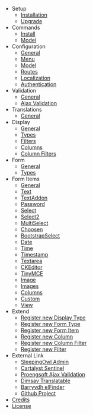 - Setup 
    - [Installation](/{{version}}/setup/installation)
    - [Upgrade](/{{version}}/setup/upgrade)
- Commands
    - [Install](/{{version}}/command/install)
    - [Model](/{{version}}/command/model)
- Configuration
    - [General](/{{version}}/configuration/general)
    - [Menu](/{{version}}/configuration/menu)
    - [Model](/{{version}}/configuration/model)
    - [Routes](/{{version}}/configuration/routes)
    - [Localization](/{{version}}/configuration/localization)
    - [Authentication](/{{version}}/configuration/authentication)
- Validation
    - [General](/{{version}}/validation/general)
    - [Ajax Validation](/{{version}}/validation/ajax)
- Translations
    - [General](/{{version}}/translation/general)
- Display
    - [General](/{{version}}/display/general)
    - [Types](/{{version}}/display/types)
    - [Filters](/{{version}}/display/filters)
    - [Columns](/{{version}}/display/columns)
    - [Column Filters](/{{version}}/display/column_filters)
- Form
    - [General](/{{version}}/form/general)
    - [Types](/{{version}}/form/types)
- Form Items  
    - [General](/{{version}}/field/general)
    - [Text](/{{version}}/field/text)
    - [TextAddon](/{{version}}/field/textaddon)
    - [Password](/{{version}}/field/password)
    - [Select](/{{version}}/field/select)
    - [Select2](/{{version}}/field/select2)
    - [MultiSelect](/{{version}}/field/multiselect)
    - [Choosen](/{{version}}/field/choosen)
    - [BootstrapSelect](/{{version}}/field/bootstrapselect)
    - [Date](/{{version}}/field/date)
    - [Time](/{{version}}/field/time)
    - [Timestamp](/{{version}}/field/timestamp)
    - [Textarea](/{{version}}/field/textarea)
    - [CKEditor](/{{version}}/field/ckeditor)
    - [TinyMCE](/{{version}}/field/tinymce)
    - [Image](/{{version}}/field/image)
    - [Images](/{{version}}/field/images)
    - [Columns](/{{version}}/field/columns)
    - [Custom](/{{version}}/field/custom)
    - [View](/{{version}}/field/view)
- Extend
    - [Register new Display Type](/{{version}}/extend/displaytype)
    - [Register new Form Type](/{{version}}/extend/formtype)
    - [Register new Form Item](/{{version}}/extend/formitem)
    - [Register new Column](/{{version}}/extend/column)
    - [Register new Column Filter](/{{version}}/extend/columnfilter)
    - [Register new Filter](/{{version}}/extend/filter)
- External Link
    - <a href="http://sleeping-owl.github.io" target="_blank">SleepingOwl Admin</a> 
    - <a href="https://cartalyst.com/manual/sentinel" target="_blank">Cartalyst Sentinel</a>
    - <a href="https://github.com/proengsoft/laravel-jsvalidation" target="_blank">Proengsoft Ajax Validation</a>
    - <a href="https://github.com/dimsav/laravel-translatable" target="_blank">Dimsav Translatable</a>
    - <a href="https://github.com/barryvdh/laravel-elfinder" target="_blank">Barryvdh elFinder</a>
    - <a href="https://github.com/Pseudoagentur/soa-sentinel" target="_blank">Github Project</a>
- [Credits](/{{version}}/credits)
- [License](/{{version}}/license)